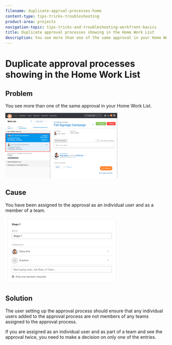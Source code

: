 ```yaml
---
filename: duplicate-apprval-processes-home
content-type: tips-tricks-troubleshooting
product-area: projects
navigation-topic: tips-tricks-and-troubleshooting-workfront-basics
title: Duplicate approval processes showing in the Home Work List
description: You see more than one of the same approval in your Home Work List.
---
```


# Duplicate approval processes showing in the Home Work List

## Problem

You see more than one of the same approval in your Home Work List.

![](assets/duplicate-info-home-350x204.png)  

## Cause

You have been assigned to the approval as an individual user and as a member of a team.

![](assets/stages-approval-350x208.png)

## Solution

The user setting up the approval process should ensure that any individual users added to the approval process are not members of any teams assigned to the approval process.

If you are assigned as an individual user and as part of a team and see the approval twice, you need to make a decision on only one of the entries.
